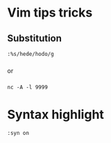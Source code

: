 # Vim tips tricks
## Substitution 
```
:%s/hede/hodo/g
```
###
or
###
```
nc -A -l 9999
```
###
# Syntax highlight
```
:syn on
```
###
